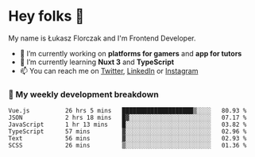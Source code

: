 # Hey folks 👋

My name is Łukasz Florczak and I'm Frontend Developer. 

- 🔭 I’m currently working on **platforms for gamers** and **app for tutors**
- 🌱 I’m currently learning **Nuxt 3** and **TypeScript**
- 📫 You can reach me on [Twitter](https://twitter.com/lukaszflorczak), [LinkedIn](https://pl.linkedin.com/in/lukasz-florczak) or [Instagram](https://instagram.com/lukaszflorczak)


### 🧮 My weekly development breakdown

<!--START_SECTION:waka-->

```text
Vue.js          26 hrs 5 mins   ████████████████████▒░░░░   80.93 %
JSON            2 hrs 18 mins   █▓░░░░░░░░░░░░░░░░░░░░░░░   07.17 %
JavaScript      1 hr 13 mins    █░░░░░░░░░░░░░░░░░░░░░░░░   03.82 %
TypeScript      57 mins         ▓░░░░░░░░░░░░░░░░░░░░░░░░   02.96 %
Text            56 mins         ▓░░░░░░░░░░░░░░░░░░░░░░░░   02.93 %
SCSS            26 mins         ▒░░░░░░░░░░░░░░░░░░░░░░░░   01.36 %
```

<!--END_SECTION:waka-->

<!--
**lukaszflorczak/lukaszflorczak** is a ✨ _special_ ✨ repository because its `README.md` (this file) appears on your GitHub profile.

Here are some ideas to get you started:

- 🔭 I’m currently working on ...
- 🌱 I’m currently learning ...
- 👯 I’m looking to collaborate on ...
- 🤔 I’m looking for help with ...
- 💬 Ask me about ...
- 📫 How to reach me: ...
- 😄 Pronouns: ...
- ⚡ Fun fact: ...
-->
